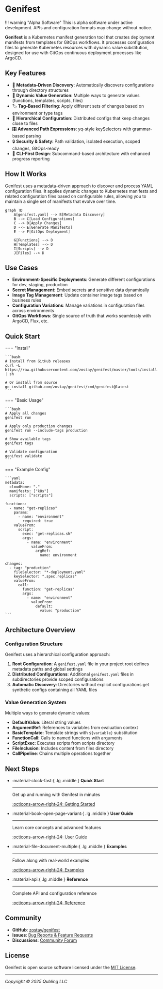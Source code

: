 # Genifest

!!! warning "Alpha Software"
    This is alpha software under active development. APIs and configuration formats may change without notice.

**Genifest** is a Kubernetes manifest generation tool that creates deployment manifests from templates for GitOps workflows. It processes configuration files to generate Kubernetes resources with dynamic value substitution, designed for use with GitOps continuous deployment processes like ArgoCD.

## Key Features

- 🔄 **Metadata-Driven Discovery**: Automatically discovers configurations through directory structures
- 🎯 **Dynamic Value Generation**: Multiple ways to generate values (functions, templates, scripts, files)
- 🏷️ **Tag-Based Filtering**: Apply different sets of changes based on environment or type tags
- 📁 **Hierarchical Configuration**: Distributed configs that keep changes close to files
- 🎛️ **Advanced Path Expressions**: yq-style keySelectors with grammar-based parsing
- 🔒 **Security & Safety**: Path validation, isolated execution, scoped changes, GitOps-ready
- 🚀 **CLI-First Design**: Subcommand-based architecture with enhanced progress reporting

## How It Works

Genifest uses a metadata-driven approach to discover and process YAML configuration files. It applies dynamic changes to Kubernetes manifests and related configuration files based on configurable rules, allowing you to maintain a single set of manifests that evolve over time.

```mermaid
graph TD
    A[genifest.yaml] --> B[Metadata Discovery]
    B --> C[Load Configurations]
    C --> D[Apply Changes]
    D --> E[Generate Manifests]
    E --> F[GitOps Deployment]
    
    G[Functions] --> D
    H[Templates] --> D
    I[Scripts] --> D
    J[Files] --> D
```

## Use Cases

- **Environment-Specific Deployments**: Generate different configurations for dev, staging, production
- **Secret Management**: Embed secrets and sensitive data dynamically  
- **Image Tag Management**: Update container image tags based on business rules
- **Configuration Variations**: Manage variations in configuration files across environments
- **GitOps Workflows**: Single source of truth that works seamlessly with ArgoCD, Flux, etc.

## Quick Start

=== "Install"

    ```bash
    # Install from GitHub releases
    curl -L https://raw.githubusercontent.com/zostay/genifest/master/tools/install.sh | sh
    
    # Or install from source
    go install github.com/zostay/genifest/cmd/genifest@latest
    ```

=== "Basic Usage"

    ```bash
    # Apply all changes
    genifest run
    
    # Apply only production changes  
    genifest run --include-tags production
    
    # Show available tags
    genifest tags
    
    # Validate configuration
    genifest validate
    ```

=== "Example Config"

    ```yaml
    metadata:
      cloudHome: "."
      manifests: ["k8s"]
      scripts: ["scripts"]
    
    functions:
      - name: "get-replicas"
        params:
          - name: "environment"
            required: true
        valueFrom:
          script:
            exec: "get-replicas.sh"
            args:
              - name: "environment"
                valueFrom:
                  argRef:
                    name: environment
    
    changes:
      - tag: "production"
        fileSelector: "*-deployment.yaml"
        keySelector: ".spec.replicas"
        valueFrom:
          call:
            function: "get-replicas"
            args:
              - name: "environment"
                valueFrom:
                  default:
                    value: "production"
    ```

## Architecture Overview

### Configuration Structure

Genifest uses a hierarchical configuration approach:

1. **Root Configuration**: A `genifest.yaml` file in your project root defines metadata paths and global settings
2. **Distributed Configurations**: Additional `genifest.yaml` files in subdirectories provide scoped configurations  
3. **Automatic Discovery**: Directories without explicit configurations get synthetic configs containing all YAML files

### Value Generation System

Multiple ways to generate dynamic values:

- **DefaultValue**: Literal string values
- **ArgumentRef**: References to variables from evaluation context
- **BasicTemplate**: Template strings with `${variable}` substitution
- **FunctionCall**: Calls to named functions with arguments
- **ScriptExec**: Executes scripts from scripts directory
- **FileInclusion**: Includes content from files directory
- **CallPipeline**: Chains multiple operations together

## Next Steps

<div class="grid cards" markdown>

-   :material-clock-fast:{ .lg .middle } **Quick Start**

    ---

    Get up and running with Genifest in minutes

    [:octicons-arrow-right-24: Getting Started](getting-started/installation.md)

-   :material-book-open-page-variant:{ .lg .middle } **User Guide**

    ---

    Learn core concepts and advanced features

    [:octicons-arrow-right-24: User Guide](user-guide/concepts.md)

-   :material-file-document-multiple:{ .lg .middle } **Examples**

    ---

    Follow along with real-world examples

    [:octicons-arrow-right-24: Examples](examples/guestbook.md)

-   :material-api:{ .lg .middle } **Reference**

    ---

    Complete API and configuration reference

    [:octicons-arrow-right-24: Reference](reference/schema.md)

</div>

## Community

- **GitHub**: [zostay/genifest](https://github.com/zostay/genifest)
- **Issues**: [Bug Reports & Feature Requests](https://github.com/zostay/genifest/issues)
- **Discussions**: [Community Forum](https://github.com/zostay/genifest/discussions)

## License

Genifest is open source software licensed under the [MIT License](https://github.com/zostay/genifest/blob/master/LICENSE).

---

*Copyright © 2025 Qubling LLC*